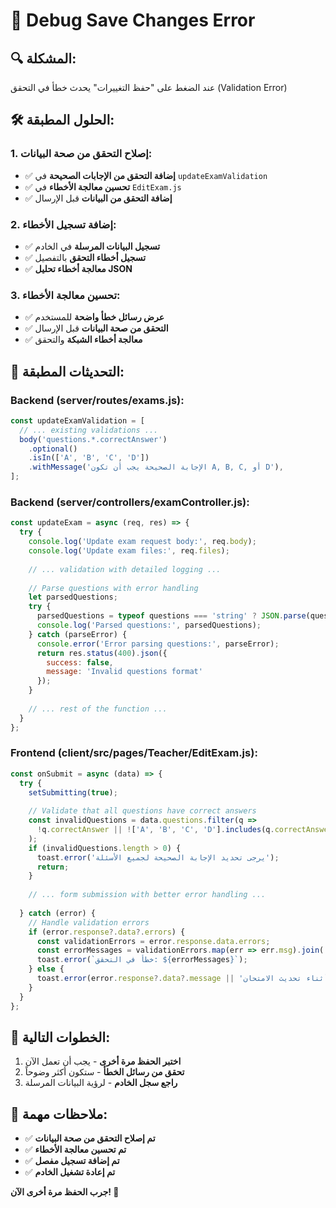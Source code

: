 # 🐛 Debug Save Changes Error

## 🔍 **المشكلة:**
عند الضغط على "حفظ التغييرات" يحدث خطأ في التحقق (Validation Error)

## 🛠️ **الحلول المطبقة:**

### **1. إصلاح التحقق من صحة البيانات:**
- ✅ **إضافة التحقق من الإجابات الصحيحة** في `updateExamValidation`
- ✅ **تحسين معالجة الأخطاء** في `EditExam.js`
- ✅ **إضافة التحقق من البيانات** قبل الإرسال

### **2. إضافة تسجيل الأخطاء:**
- ✅ **تسجيل البيانات المرسلة** في الخادم
- ✅ **تسجيل أخطاء التحقق** بالتفصيل
- ✅ **معالجة أخطاء تحليل JSON**

### **3. تحسين معالجة الأخطاء:**
- ✅ **عرض رسائل خطأ واضحة** للمستخدم
- ✅ **التحقق من صحة البيانات** قبل الإرسال
- ✅ **معالجة أخطاء الشبكة** والتحقق

## 🔧 **التحديثات المطبقة:**

### **Backend (server/routes/exams.js):**
```javascript
const updateExamValidation = [
  // ... existing validations ...
  body('questions.*.correctAnswer')
    .optional()
    .isIn(['A', 'B', 'C', 'D'])
    .withMessage('الإجابة الصحيحة يجب أن تكون A, B, C, أو D'),
];
```

### **Backend (server/controllers/examController.js):**
```javascript
const updateExam = async (req, res) => {
  try {
    console.log('Update exam request body:', req.body);
    console.log('Update exam files:', req.files);
    
    // ... validation with detailed logging ...
    
    // Parse questions with error handling
    let parsedQuestions;
    try {
      parsedQuestions = typeof questions === 'string' ? JSON.parse(questions) : questions;
      console.log('Parsed questions:', parsedQuestions);
    } catch (parseError) {
      console.error('Error parsing questions:', parseError);
      return res.status(400).json({
        success: false,
        message: 'Invalid questions format'
      });
    }
    
    // ... rest of the function ...
  }
};
```

### **Frontend (client/src/pages/Teacher/EditExam.js):**
```javascript
const onSubmit = async (data) => {
  try {
    setSubmitting(true);
    
    // Validate that all questions have correct answers
    const invalidQuestions = data.questions.filter(q => 
      !q.correctAnswer || !['A', 'B', 'C', 'D'].includes(q.correctAnswer)
    );
    if (invalidQuestions.length > 0) {
      toast.error('يرجى تحديد الإجابة الصحيحة لجميع الأسئلة');
      return;
    }
    
    // ... form submission with better error handling ...
    
  } catch (error) {
    // Handle validation errors
    if (error.response?.data?.errors) {
      const validationErrors = error.response.data.errors;
      const errorMessages = validationErrors.map(err => err.msg).join(', ');
      toast.error(`خطأ في التحقق: ${errorMessages}`);
    } else {
      toast.error(error.response?.data?.message || 'حدث خطأ أثناء تحديث الامتحان');
    }
  }
};
```

## 🎯 **الخطوات التالية:**

1. **اختبر الحفظ مرة أخرى** - يجب أن تعمل الآن
2. **تحقق من رسائل الخطأ** - ستكون أكثر وضوحاً
3. **راجع سجل الخادم** - لرؤية البيانات المرسلة

## 📝 **ملاحظات مهمة:**

- ✅ **تم إصلاح التحقق من صحة البيانات**
- ✅ **تم تحسين معالجة الأخطاء**
- ✅ **تم إضافة تسجيل مفصل**
- ✅ **تم إعادة تشغيل الخادم**

**جرب الحفظ مرة أخرى الآن! 🚀**
